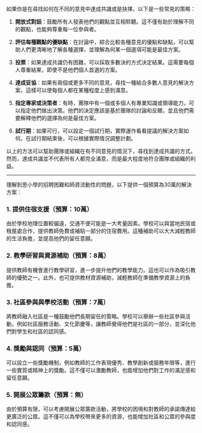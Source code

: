 如果你是在尋找如何在不同的意見中達成共識或是抉擇，以下是一些常見的策略：

1. **開放式對話**：鼓勵所有人發表他們的觀點並互相聆聽。這不僅有助於理解不同的觀點，也能夠尊重每一位參與者。
2. **評估每種觀點的優缺點**：在討論中，綜合比較各種意見的優點和缺點，可以幫助人們更清晰地了解各種選擇，並理解為何某一個選項可能是最佳方案。
3. **投票**：如果達成共識仍有困難，可以採取多數決的方式決定結果。這需要每個人尊重結果，即使不是他們個人首選的方案。
4. **達成妥協**：如果有兩個或更多不同的意見，尋找一種結合多數人意見的解決方案，這樣可以使每個人都在某種程度上感到滿意。

5. **指定專家或決策者**：有時，團隊中有一個或多個人有專業知識或領導能力，可以指定他們做出決策。他們的決定應該是基於團隊的討論和反饋，並且他們需要解釋他們的選擇為何是最佳方案。

6. **試行期**：如果可行，可以設定一個試行期，實際運作看看提議的解決方案如何。在試行期結束後，可以根據實際情況調整計劃。

以上的方法可以幫助團隊或組織在有不同意見的情況下，尋找到達成共識的方式。然而，達成共識並不代表所有人都完全滿意，而是最大程度地符合團隊或組織的利益。

----

理解到思小學的招聘困難和師資流動性的問題，以下提供一個預算為30萬的解決方案：

### 1. 提供住宿支援（預算：10萬）

由於學校地理位置較偏遠，交通不便可能是一大考量因素。學校可以與當地民宿或租屋處合作，提供教師免費或補貼一部分的住宿費用。這種補助可以大大減輕教師的生活負擔，並提高他們的留任意願。

### 2. 教學研習與資源補助（預算：8萬）

提供教師有機會進行教學研習，進一步提升他們的教學能力。這也可以作為吸引教師的優勢之一。此外，也可提供教材資源補助，減輕教師在準備教學資源上的負擔。

### 3. 社區參與與學校活動（預算：7萬）

將教師融入社區是一種鼓勵他們長期留任的策略。學校可以舉辦一些社區參與活動，例如社區服務活動、文化節慶等，讓教師覺得他們是社區的一部分，並深化他們對學生和社區的認同感。

### 4. 獎勵與認同（預算：5萬）

可以設立一些獎勵機制，例如教師的工作表現優秀、教學創新或服務年限等，進行一些實質或精神上的獎勵。這不僅可以激勵教師，也能增加他們對工作的滿足感和留任意願。

### 5. 開展公眾籌款（預算：無）

由於預算有限，可以考慮開展公眾籌款活動，將學校的困境和對教師的承諾傳達給更廣泛的公眾。這不僅可以為學校帶來更多的資源，也能增加社區和公眾的參與度和認同感。

